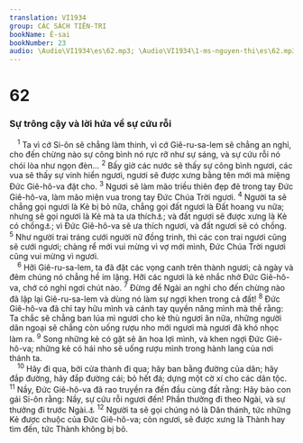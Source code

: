 ```yaml
---
translation: VI1934
group: CÁC SÁCH TIÊN-TRI
bookName: Ê-sai 
bookNumber: 23
audio: \Audio\VI1934\es\62.mp3; \Audio\VI1934\1-ms-nguyen-thi\es\62.mp3
---
```


<div class="title"><h1>62</h1><h3>Sự trông cậy và lời hứa về sự cứu rỗi</h3></div>
<span class="verse es_62_1"> <sup>1</sup> Ta vì cớ Si-ôn sẽ chẳng làm thinh, vì cớ Giê-ru-sa-lem sẽ chẳng an nghỉ, cho đến chừng nào sự công bình nó rực rỡ như sự sáng, và sự cứu rỗi nó chói lòa như ngọn đèn… </span>
<span class="verse es_62_2"><sup>2</sup> Bấy giờ các nước sẽ thấy sự công bình ngươi, các vua sẽ thấy sự vinh hiển ngươi, ngươi sẽ được xưng bằng tên mới mà miệng Đức Giê-hô-va đặt cho. </span>
<span class="verse es_62_3"><sup>3</sup> Ngươi sẽ làm mão triều thiên đẹp đẽ trong tay Đức Giê-hô-va, làm mão miện vua trong tay Đức Chúa Trời ngươi. </span>
<span class="verse es_62_4"><sup>4</sup> Người ta sẽ chẳng gọi ngươi là Kẻ bị bỏ nữa, chẳng gọi đất ngươi là Đất hoang vu nữa; nhưng sẽ gọi ngươi là Kẻ mà ta ưa thích<a data-toggle="tooltip" data-placement="bottom" title="Tiếng bổn là Hép-xi-ba">⚓</a>; và đất ngươi sẽ được xưng là Kẻ có chồng<a data-toggle="tooltip" data-placement="bottom" title="Bu-la">⚓</a>; vì Đức Giê-hô-va sẽ ưa thích ngươi, và đất ngươi sẽ có chồng. </span>
<span class="verse es_62_5"><sup>5</sup> Như người trai tráng cưới người nữ đồng trinh, thì các con trai ngươi cũng sẽ cưới ngươi; chàng rể mới vui mừng vì vợ mới mình, Đức Chúa Trời ngươi cũng vui mừng vì ngươi. <br/></span>
<span class="verse es_62_6"> <sup>6</sup> Hỡi Giê-ru-sa-lem, ta đã đặt các vọng canh trên thành ngươi; cả ngày và đêm chúng nó chẳng hề im lặng. Hỡi các ngươi là kẻ nhắc nhở Đức Giê-hô-va, chớ có nghỉ ngơi chút nào. </span>
<span class="verse es_62_7"><sup>7</sup> Đừng để Ngài an nghỉ cho đến chừng nào đã lập lại Giê-ru-sa-lem và dùng nó làm sự ngợi khen trong cả đất! </span>
<span class="verse es_62_8"><sup>8</sup> Đức Giê-hô-va đã chỉ tay hữu mình và cánh tay quyền năng mình mà thề rằng: Ta chắc sẽ chẳng ban lúa mì ngươi cho kẻ thù ngươi ăn nữa, những người dân ngoại sẽ chẳng còn uống rượu nho mới ngươi mà ngươi đã khó nhọc làm ra. </span>
<span class="verse es_62_9"><sup>9</sup> Song những kẻ có gặt sẽ ăn hoa lợi mình, và khen ngợi Đức Giê-hô-va; những kẻ có hái nho sẽ uống rượu mình trong hành lang của nơi thánh ta. <br/></span>
<span class="verse es_62_10"> <sup>10</sup> Hãy đi qua, bởi cửa thành đi qua; hãy ban bằng đường của dân; hãy đắp đường, hãy đắp đường cái; bỏ hết đá; dựng một cờ xí cho các dân tộc. </span>
<span class="verse es_62_11"><sup>11</sup> Nầy, Đức Giê-hô-va đã rao truyền ra đến đầu cùng đất rằng: Hãy bảo con gái Si-ôn rằng: Nầy, sự cứu rỗi ngươi đến! Phần thưởng đi theo Ngài, và sự thưởng đi trước Ngài.<a data-toggle="tooltip" data-placement="bottom" title="Es 40:10; Kh 22:12">⚓</a></span>
<span class="verse es_62_12"><sup>12</sup> Người ta sẽ gọi chúng nó là Dân thánh, tức những Kẻ được chuộc của Đức Giê-hô-va; còn ngươi, sẽ được xưng là Thành hay tìm đến, tức Thành không bị bỏ. <br/></span>
